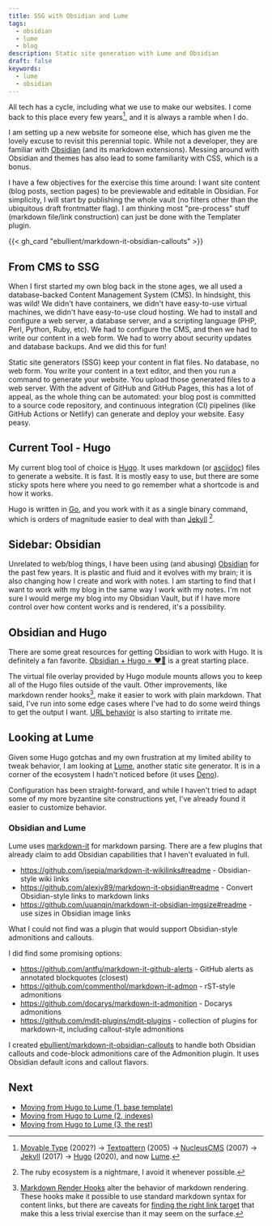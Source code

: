 ```yaml
---
title: SSG with Obsidian and Lume
tags:
  - obsidian
  - lume
  - blog
description: Static site generation with Lume and Obsidian
draft: false
keywords:
  - lume
  - obsidian
---
```


All tech has a cycle, including what we use to make our websites. I come back to this place every few years[^1], and it is always a ramble when I do.

I am setting up a new website for someone else, which has given me the lovely excuse to revisit this perennial topic. While not a developer, they are familiar with [Obsidian](#sidebar-obsidian) (and its markdown extensions). Messing around with Obsidian and themes has also lead to some familiarity with CSS, which is a bonus.

I have a few objectives for the exercise this time around: I want site content (blog posts, section pages) to be previewable and editable in Obsidian. For simplicity, I will start by publishing the whole vault (no filters other than the ubiquitous draft frontmatter flag). I am thinking most "pre-process" stuff (markdown file/link construction) can just be done with the Templater plugin.

[^1]: [Movable Type](https://movabletype.org/documentation/) (2002?) -> [Textpattern](https://textpattern.com/) (2005) -> [NucleusCMS](http://nucleuscms.org/) (2007) -> [Jekyll](https://jekyllrb.com/) (2017) -> [Hugo](https://gohugo.io/) (2020), and now [Lume](https://lume.land/).

{{< gh_card "ebullient/markdown-it-obsidian-callouts" >}}

<!--more-->

## From CMS to SSG

When I first started my own blog back in the stone ages, we all used a database-backed Content Management System (CMS). In hindsight, this was wild! We didn't have containers, we didn't have easy-to-use virtual machines, we didn't have easy-to-use cloud hosting. We had to install and configure a web server, a database server, and a scripting language (PHP, Perl, Python, Ruby, etc). We had to configure the CMS, and then we had to write our content in a web form. We had to worry about security updates and database backups. And we did this for fun!

Static site generators (SSG) keep your content in flat files. No database, no web form. You write your content in a text editor, and then you run a command to generate your website. You upload those generated files to a web server. With the advent of GitHub and GitHub Pages, this has a lot of appeal, as the whole thing can be automated: your blog post is committed to a source code repository, and continuous integration (CI) pipelines (like GitHub Actions or Netlify) can generate and deploy your website. Easy peasy.

## Current Tool - Hugo

My current blog tool of choice is [Hugo](https://gohugo.io/). It uses markdown (or [asciidoc](./2020-03-06-hugo-with-markdown-and-asciidoc.md)) files to generate a website. It is fast. It is mostly easy to use, but there are some sticky spots here where you need to go remember what a shortcode is and how it works.

Hugo is written in [Go](https://go.dev/), and you work with it as a single binary command, which is orders of magnitude easier to deal with than [Jekyll](https://jekyllrb.com/) [^2].

[^2]: The ruby ecosystem is a nightmare, I avoid it whenever possible.

## Sidebar: Obsidian

Unrelated to web/blog things, I have been using (and abusing) [Obsidian](https://obsidian.md/) for the past few years. It is plastic and fluid and it evolves with my brain; it is also changing how I create and work with notes. I am starting to find that I want to work with my blog in the same way I work with my notes. I'm not sure I would merge my blog into my Obsidian Vault, but if I have more control over how content works and is rendered, it's a possibility.

## Obsidian and Hugo

There are some great resources for getting Obsidian to work with Hugo. It is definitely a fan favorite. [Obsidian + Hugo = ❤️‍🔥](https://quantick.dev/posts/obsidian-hugo/) is a great starting place.

The virtual file overlay provided by Hugo module mounts allows you to keep all of the Hugo files outside of the vault. Other improvements, like markdown render hooks[^3], make it easier to work with plain markdown. That said, I've run into some edge cases where I've had to do some weird things to get the output I want. [URL behavior](https://github.com/gohugoio/hugo/issues/4428) is also starting to irritate me.

[^3]: [Markdown Render Hooks](https://gohugo.io/templates/render-hooks/) alter the behavior of markdown rendering. These hooks make it possible to use standard markdown syntax for content links, but there are caveats for [finding the right link target](https://www.veriphor.com/articles/link-and-image-render-hooks/) that make this a less trivial exercise than it may seem on the surface.

## Looking at Lume

Given some Hugo gotchas and my own frustration at my limited ability to tweak behavior, I am looking at [Lume](https://lume.land/), another static site generator. It is in a corner of the ecosystem I hadn't noticed before (it uses [Deno](https://deno.land/)).

Configuration has been straight-forward, and while I haven't tried to adapt some of my more byzantine site constructions yet, I've already found it easier to customize behavior.

### Obsidian and Lume

Lume uses [markdown-it](https://markdown-it.github.io/) for markdown parsing. There are a few plugins that already claim to add Obsidian capabilities that I haven't evaluated in full.

- <https://github.com/jsepia/markdown-it-wikilinks#readme> - Obsidian-style wiki links
- <https://github.com/alexjv89/markdown-it-obsidian#readme> - Convert Obsidian-style links to markdown links
- <https://github.com/uuanqin/markdown-it-obsidian-imgsize#readme> - use sizes in Obsidian image links

What I could not find was a plugin that would support Obsidian-style admonitions and callouts.

I did find some promising options:

- <https://github.com/antfu/markdown-it-github-alerts> - GitHub alerts as annotated blockquotes (closest)
- <https://github.com/commenthol/markdown-it-admon> - rST-style admonitions
- <https://github.com/docarys/markdown-it-admonition> - Docarys admonitions
- <https://github.com/mdit-plugins/mdit-plugins> - collection of plugins for markdown-it, including callout-style admonitions

I created [ebullient/markdown-it-obsidian-callouts](https://github.com/ebullient/markdown-it-obsidian-callouts) to handle both Obsidian callouts and code-block admonitions care of the Admonition plugin. It uses Obsidian default icons and callout flavors.

## Next

- [Moving from Hugo to Lume (1, base template)](./2024-01-04-moving-from-hugo-to-lume-1-templates.md)
- [Moving from Hugo to Lume (2, indexes)](./2024-01-05-moving-from-hugo-to-lume-2-indexes.md)
- [Moving from Hugo to Lume (3, the rest)](./2024-01-20-moving-from-hugo-to-lume-the-rest.md)
